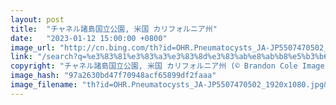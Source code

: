 ```yaml
---
layout: post
title:  "チャネル諸島国立公園, 米国 カリフォルニア州"
date:   "2023-01-12 15:00:00 +0800"
image_url: "http://cn.bing.com/th?id=OHR.Pneumatocysts_JA-JP5507470502_1920x1080.jpg&rf=LaDigue_1920x1080.jpg&pid=hp"
link: "/search?q=%e3%83%81%e3%83%a3%e3%83%8d%e3%83%ab%e8%ab%b8%e5%b3%b6%e5%9b%bd%e7%ab%8b%e5%85%ac%e5%9c%92&form=hpcapt&filters=HpDate%3a%2220230112_1500%22"
copyright: "チャネル諸島国立公園, 米国 カリフォルニア州 (© Brandon Cole Images/Shutterstock)"
image_hash: "97a2630bd47f70948acf65899df2faaa"
image_filename: "th?id=OHR.Pneumatocysts_JA-JP5507470502_1920x1080.jpg&rf=LaDigue_1920x1080.jpg&pid=hp"
---
```

